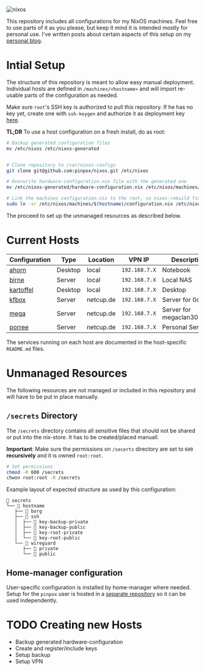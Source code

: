 ![nixos](https://socialify.git.ci/pinpox/nixos/image?description=1&descriptionEditable=My%20NixOS%20Configurations&font=Source%20Code%20Pro&forks=1&issues=1&logo=https%3A%2F%2Fpablo.tools%2Fnixoscolorful.svg&owner=1&pattern=Circuit%20Board&pulls=1&stargazers=1&theme=Light)

This repository includes all configurations for my NixOS machines. Feel free to
use parts of it as you please, but keep it mind it is intended mostly for
personal use. I've written posts about certain aspects of this setup on my
[personal blog](https://pablo.tools/blog).

# Intial Setup

The structure of this repository is meant to allow easy manual deployment.
Individual hosts are defined in `/machines/<hostname>` and will import
re-usable parts of the configuration as needed. 

Make sure `root`'s SSH key is authorized to pull this repository. If he has no
key yet, create one with `ssh-keygen` and authorize it as deployment key [here](
https://github.com/pinpox/nixos/settings/keys).

**TL;DR** To use a host configuration on a fresh install, do as root:
```bash
# Backup generated configuration files
mv /etc/nixos /etc/nixos-generated


# Clone repository to /var/nixos-configs
git clone git@github.com:pinpox/nixos.git /etc/nixos

# Overwrite hardware-configuration.nix file with the generated one
mv /etc/nixos-generated/hardware-configuration.nix /etc/nixos/machines/$(hostname)/hardware-configuration.nix

# Link the machines configuration.nix to the root, so nixos-rebuild finds it
sudo ln -sr /etc/nixos/machines/$(hostname)/configuration.nix /etc/nixos/configuration.nix
```

The proceed to set up the unmanaged resources as described below.


# Current Hosts

| Configuration                       | Type      | Location    | VPN IP | Description                  |
| ----------------------------------- | --------- | ----------- | ------ | ---------------------------- |
| [ahorn](./machines/ahorn)           | Desktop   | local       | `192.168.7.X` | Notebook                     |
| [birne](./machines/birne)           | Server    | local       | `192.168.7.X` | Local NAS                    |
| [kartoffel](./machines/kartoffel)   | Desktop   | local       | `192.168.7.X` | Desktop                      |
| [kfbox](./machines/kfbox)           | Server    | netcup.de   | `192.168.7.X` | Server for 0cx.de            |
| [mega](./machines/mega)             | Server    | netcup.de   | `192.168.7.X` | Server for megaclan3000.de   |
| [porree](./machines/porree)         | Server    | netcup.de   | `192.168.7.X` | Personal Server              |

The services running on each host are documented in the host-specific
`README.md` files.

# Unmanaged Resources

The following resources are not managed or included in this repository and will
have to be put in place manually.

## `/secrets` Directory

The `/secrets` directory contains all sensitive files that should not be shared
or put into the nix-store. It has to be created/placed manuall.

**Important**: Make sure the permissions on `/secerts` directory are set to
`600` **recursively** and it is owned `root:root`.

``` bash
# Set permissions
chmod -R 600 /secrets
chwon root:root -R /secrets
```

Example layout of expected structure as used by this configuration:

```
 secrets
└──  hostname
   ├──  borg
   ├──  ssh
   │  ├──  key-backup-private
   │  ├──  key-backup-public
   │  ├──  key-root-private
   │  └──  key-root-public
   └──  wireguard
      ├──  private
      └──  public
```

## Home-manager configuration

User-specific configuration is installed by home-manager where needed. Setup for
the `pinpox` user is hosted in a [separate
repository](https://github.com/pinpox/nixos-home) so it can be used
independently.

# TODO Creating new Hosts
- Backup generated hardware-configuration
- Create and register/include keys
- Setup backup
- Setup VPN
